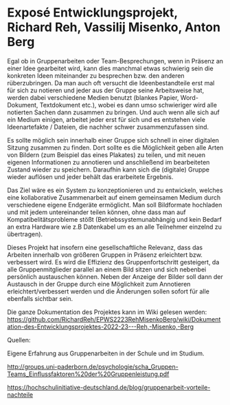 # Exposé Entwicklungsprojekt, Richard Reh, Vassilij Misenko, Anton Berg

Egal ob in Gruppenarbeiten oder Team-Besprechungen, wenn in Präsenz an einer Idee gearbeitet wird, kann dies manchmal etwas schwierig sein die konkreten Ideen miteinander zu besprechen bzw. den anderen rüberzubringen. Da man auch oft versucht die Ideenbestandteile erst mal für sich zu notieren und jeder aus der Gruppe seine Arbeitsweise hat, werden dabei verschiedene Medien benutzt (blankes Papier, Word-Dokument, Textdokument etc.), wobei es dann umso schwieriger wird alle notierten Sachen dann zusammen zu bringen. Und auch wenn alle sich auf ein Medium einigen, arbeitet jeder erst für sich und es entstehen viele Ideenartefakte / Dateien, die nachher schwer zusammenzufassen sind. 

Es sollte möglich sein innerhalb einer Gruppe sich schnell in einer digitalen Sitzung zusammen zu finden. Dort sollte es die Möglichkeit geben alle Arten von Bildern (zum Beispiel das eines Plakates) zu teilen, und mit neuen eigenen Informationen zu annotieren und anschließend im bearbeiteten Zustand wieder zu speichern. Daraufhin kann sich die (digitale) Gruppe wieder auflösen und jeder behält das erarbeitete Ergebnis.

Das Ziel wäre es ein System zu konzeptionieren und zu entwickeln, welches eine kollaborative Zusammenarbeit auf einem gemeinsamen Medium durch verschiedene eigene Endgeräte ermöglicht. Man soll Bildformate hochladen und mit jedem untereinander teilen können, ohne dass man auf Kompatibelitätsprobleme stößt (Betriebssystemunabhängig und kein Bedarf an extra Hardware wie z.B Datenkabel um es an alle Teilnehmer einzelnd zu übertragen).

Dieses Projekt hat insofern eine gesellschaftliche Relevanz, dass das Arbeiten innerhalb von größeren Gruppen in Präsenz erleichtert bzw. verbessert wird. Es wird die Effizienz des Gruppenfortschritt gesteigert, da alle Gruppenmitglieder parallel an einem Bild sitzen und sich nebenbei persönlich austauschen können. Neben der Anzeige der Bilder soll dann der Austausch in der Gruppe durch eine Möglichkeit zum Annotieren erleichtert/verbessert werden und die Änderungen sollen sofort für alle ebenfalls sichtbar sein.

Die ganze Dokumentation des Projektes kann im Wiki gelesen werden: https://github.com/RichardReh/EPWS2223RehMisenkoBerg/wiki/Dokumentation-des-Entwicklungsprojektes-2022-23---Reh,-Misenko,-Berg

Quellen:

Eigene Erfahrung aus Gruppenarbeiten in der Schule und im Studium.

http://groups.uni-paderborn.de/psychologie/scha_Gruppen-Teams_Einflussfaktoren%20der%20Gruppenleistung.pdf

https://hochschulinitiative-deutschland.de/blog/gruppenarbeit-vorteile-nachteile

